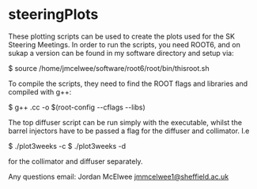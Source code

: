 # steeringPlots

These plotting scripts can be used to create the plots used for the SK Steering Meetings. 
In order to run the scripts, you need ROOT6, and on sukap a version can be found in my 
software directory and setup via:

$ source /home/jmcelwee/software/root6/root/bin/thisroot.sh

To compile the scripts, they need to find the ROOT flags and libraries and compiled with 
g++: 

$ g++ <scriptname>.cc -o <filename> $(root-config --cflags --libs)
  
The top diffuser script can be run simply with the executable, whilst the barrel injectors
have to be passed a flag for the diffuser and collimator. I.e

$ ./plot3weeks -c 
$ ./plot3weeks -d

for the collimator and diffuser separately. 

Any questions email:
Jordan McElwee
jmmcelwee1@sheffield.ac.uk
